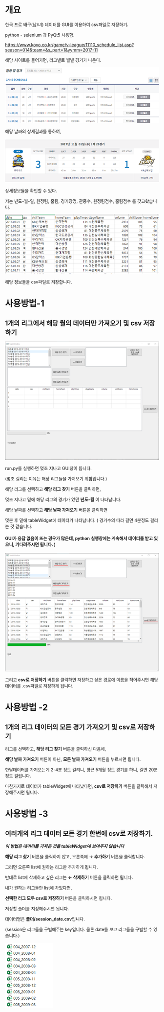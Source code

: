 # 개요

한국 프로 배구(남/녀) 데이터를 GUI를 이용하여 csv파일로 저장하기. 

python - selenium 과 PyQt5 사용함.

https://www.kovo.co.kr/game/v-league/11110_schedule_list.asp?season=014&team=&s_part=1&yymm=2017-11

해당 사이트를 들어가면, 리그별로 월별 경기가 나온다.

![homepage](./image/homepage.PNG)



해당 날짜의 상세결과를 통하여, 


![detail](./image/detail.PNG)


상세정보들을 확인할 수 있다.

저는 년도-월-일, 원정팀, 홈팀, 경기장명, 관중수, 원정팀점수, 홈팀점수 를 갖고왔습니다.


![dataColumn](./image/dataColumn.PNG)

해당 정보들을 csv파일로 저장합니다.




# 사용방법-1  
## 1개의 리그에서 해당 월의 데이터만 가져오기 및 csv 저장하기 

![gui1](./image/gui1.PNG)

run.py를 실행하면 몇초 지나고 GUI창이 뜹니다.

(몇초 걸리는 이유는 해당 리그들을 가져오기 위함입니다.)

해당 리그를 선택하고 **해당 리그 찾기** 버튼을 클릭하면, 

몇초 지나고 밑에 해당 리그의 경기가 있던 **년도-월** 이 나타납니다.

해당 날짜를 선택하고 **해당 날짜 가져오기** 버튼을 클릭하면 

몇분 후 밑에 tableWidget에 데이터가 나타납니다. 
( 경기수의 따라 길면 4분정도 걸리는 것 같습니다. 

#### GUI가 응답 없음이 뜨는 경우가 많은데, python 실행창에는 계속해서 데이터를 받고 있으니, 기다려주시면 됩니다. ) 

![gui1_result](./image/gui1_result.PNG)

그리고 **csv로 저장하기** 버튼을 클릭하면 
저장하고 싶은 경로에 이름을 적어주시면 해당 데이터를 .csv파일로 저장하게 됩니다. 



# 사용방법 -2 
## 1개의 리그 데이터의 모든 경기 가져오기 및 csv로 저장하기 

리그를 선택하고, **해당 리그 찾기** 버튼을 클릭하신 다음에,

**해당 날짜 가져오기** 버튼이 아닌, **모든 날짜 가져오기** 버튼을 누르시면 됩니다.

한달데이터를 가져오는게 2-4분 정도 걸리니, 평균 5개월 정도 경기를 하니, 길면 20분정도 걸립니다. 

마찬가지로 데이터가 tableWidget에 나타났다면, **csv로 저장하기** 버튼을 클릭해서 저장해주시면 됩니다.


# 사용방법 -3 
## 여러개의 리그 데이터 모든 경기 한번에 csv로 저장하기.

***이 방법은 데이터를 가져온 것을 tableWidget에 보여주지 않습니다***

**해당 리그 찾기** 버튼을 클릭하지 않고, 오른쪽에 **→ 추가하기** 버튼을 클릭합니다.

그러면 오른쪽 list에 원하는 리그만 추가하게 됩니다.

반대로 list에 삭제하고 싶은 리그는 **← 삭제하기** 버튼을 클릭하면 됩니다.

내가 원하는 리그들만 list에 차있다면, 

**선택한 리그 모두 csv로 저장하기** 버튼을 클릭하시면 됩니다.

저장할 폴더를 지정해주시면 됩니다.

데이터명은 **폴더/session_date.csv**입니다.

(session은 리그들을 구별해주는 key입니다. 물론 date를 보고 리그들을 구별할 수 있습니다.)


![gui3_result](./image/gui3_result.PNG)


